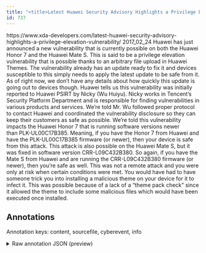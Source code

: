 ```yaml
---
title: "<title>Latest Huawei Security Advisory Highlights a Privilege Elevation Vulnerability</title>"
id: 737
---
```


<title>Latest Huawei Security Advisory Highlights a Privilege Elevation Vulnerability</title>
<source> https://www.xda-developers.com/latest-huawei-security-advisory-highlights-a-privilege-elevation-vulnerability/ </source>
<date> 2017_02_24 </date>
<text>
Huawei has just announced a new vulnerability that is currently possible on both the Huawei Honor 7 and the Huawei Mate S. This is said to be a privilege elevation vulnerability that is possible thanks to an arbitrary file upload in Huawei Themes.
The vulnerability already has an update ready to fix it and devices susceptible to this simply needs to apply the latest update to be safe from it.
As of right now, we don’t have any details about how quickly this update is going out to devices though.
Huawei tells us this vulnerability was initially reported to Huawei PSIRT by Nicky (Wu Huiyu).
Nicky works in Tencent’s Security Platform Department and is responsible for finding vulnerabilities in various products and services.
We’re told Mr. Wu followed proper protocol to contact Huawei and coordinated the vulnerability disclosure so they can keep their customers as safe as possible.
We’re told this vulnerability impacts the Huawei Honor 7 that is running software versions newer than PLK-UL00C17B385.
Meaning, if you have the Honor 7 from Huawei and have the PLK-UL00C17B385 firmware (or newer), then your device is safe from this attack.
This attack is also possible on the Huawei Mate S, but it was fixed in software version CRR-L09C432B380.
So again, if you have the Mate S from Huawei and are running the CRR-L09C432B380 firmware (or newer), then you’re safe as well.
This was not a remote attack and you were only at risk when certain conditions were met.
You would have had to have someone trick you into installing a malicious theme on your device for it to infect it.
This was possible because of a lack of a “theme pack check” since it allowed the theme to include some malicious files which would have been executed once installed.
</text>



## Annotations

Annotation keys: content, sourcefile, cyberevent, info

<details>
<summary>Raw annotation JSON (preview)</summary>

```json
{
  "content": "Huawei has just announced a new vulnerability that is currently possible on both the Huawei Honor 7 and the Huawei Mate S. This is said to be a privilege elevation vulnerability that is possible thanks to an arbitrary file upload in Huawei Themes. The vulnerability already has an update ready to fix it and devices susceptible to this simply needs to apply the latest update to be safe from it. As of right now, we don\u2019t have any details about how quickly this update is going out to devices though. Huawei tells us this vulnerability was initially reported to\u00a0Huawei PSIRT by Nicky (Wu Huiyu). Nicky works in\u00a0Tencent\u2019s Security Platform Department and is responsible for finding vulnerabilities in various products and services. We\u2019re told Mr. Wu followed proper protocol to contact Huawei and\u00a0coordinated the vulnerability disclosure so they can keep their customers as safe as possible. We\u2019re told this vulnerability impacts the Huawei Honor 7 that is running software versions newer than\u00a0PLK-UL00C17B385. Meaning, if you have the Honor 7 from Huawei and have the\u00a0PLK-UL00C17B385 firmware (or newer), then your device is safe from this attack. This attack is also possible on the Huawei Mate S, but it was fixed in software version\u00a0CRR-L09C432B380. So again, if you have the Mate S from Huawei and are running the\u00a0CRR-L09C432B380 firmware (or newer), then you\u2019re safe as well. This was not a remote attack and you were only at risk when certain conditions were met. You would have had to have someone trick you into\u00a0installing a malicious theme on your device for it to infect it. This was possible because of a lack of a \u201ctheme pack check\u201d since it allowed the theme to include some malicious files which would have been executed once installed",
  "sourcefile": "737.txt",
  "cyberevent": {
    "hopper": [
      {
        "index": 0,
        "relation": "Same",
        "events": [
          {
            "index": "E3",
            "type": "Vulnerability-related",
            "realis": "Actual",
            "nugget": {
              "startOffset": 297,
              "index": "T8",
              "endOffset": 300,
              "text": "fix"
            },
            "argument": [
              {
                "index": "T9",
                "text": "an update",
                "endOffset": 287,
                "role": {
                  "type": "Patch"
                },
                "startOffset": 278,
                "type": "Patch"
              },
              {
                "index": "T11",
                "text": "it",
                "endOffset": 303,
                "role": {
                  "type": "Vulnerability"
                },
                "startOffset": 301,
                "type": "Vulnerability"
              },
              {
                "index": "T10",
                "text": "The vulnerability",
                "endOffset": 265,
                "role": {
                  "type": "Vulnerability"
                },
                "startOffset": 248,
                "type": "Vulnerability"
              }
            ],
            "subtype": "PatchVulnerability"
          },
          {
            "index": "E4",
            "type": "Vulnerability-related",
            "realis": "Actual",
            "nugget": {
              "startOffset": 343,
              "index": "T14",
              "endOffset": 357,
              "text": "needs to apply"
            },
            "argument": [
              {
                "index": "T13",
                "text": "devices",
                "endOffset": 315,
                "role": {
                  "type": "Vulnerable_System"
                },
                "startOffset": 308,
                "type": "Device"
              },
              {
                "index": "T12",
                "text": "the latest update",
                "endOffset": 375,
                "role": {
 
```
</details>
